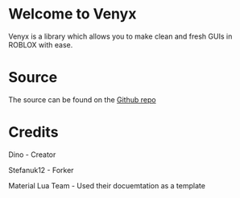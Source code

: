 # Welcome to Venyx
Venyx is a library which allows you to make clean and fresh GUIs in ROBLOX with ease.

# Source
The source can be found on the [Github repo](https://github.com/Stefanuk12/Venyx-UI-Library)

# Credits
Dino - Creator

Stefanuk12 - Forker

Material Lua Team - Used their docuemtation as a template
